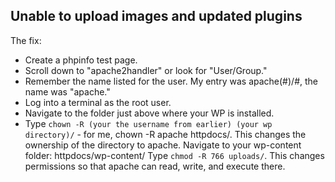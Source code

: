 ## Unable to upload images and updated plugins

The fix:
- Create a phpinfo test page.
- Scroll down to "apache2handler" or look for "User/Group."
- Remember the name listed for the user. My entry was apache(#)/#, the name was "apache."
- Log into a terminal as the root user. 
- Navigate to the folder just above where your WP is installed.
- Type ```chown -R (your the username from earlier) (your wp directory)/``` - for me, chown -R apache httpdocs/. 
This changes the ownership of the directory to apache.
Navigate to your wp-content folder: httpdocs/wp-content/
Type ```chmod -R 766 uploads/```. This changes permissions so that apache can read, write, and execute there.
